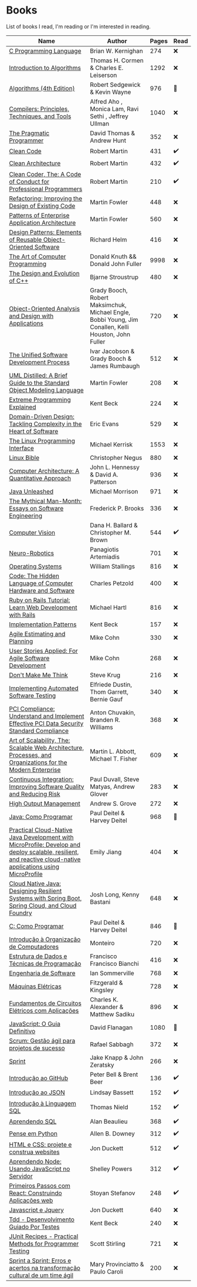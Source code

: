 # Books
List of books I read, I'm reading or I'm interested in reading.

| Name | Author |  Pages | Read |
| ------ | ------ |------ |------ |
| [C Programming Language](https://www.amazon.com.br/Programming-Language-Brian-W-Kernighan/dp/0131103628/ref=asc_df_0131103628/?tag=googleshopp00-20&linkCode=df0&hvadid=379787788238&hvpos=&hvnetw=g&hvrand=15403068347568713657&hvpone=&hvptwo=&hvqmt=&hvdev=c&hvdvcmdl=&hvlocint=&hvlocphy=1001773&hvtargid=pla-422923046090&psc=1) | Brian W. Kernighan | 274  | ❌ |
| [Introduction to Algorithms](https://www.amazon.com.br/Introduction-Algorithms-Thomas-H-Cormen/dp/0262033844/ref=asc_df_0262033844/?tag=googleshopp00-20&linkCode=df0&hvadid=379787788238&hvpos=&hvnetw=g&hvrand=17811690587555519211&hvpone=&hvptwo=&hvqmt=&hvdev=c&hvdvcmdl=&hvlocint=&hvlocphy=1001773&hvtargid=pla-422923046610&psc=1) | Thomas H. Cormen & Charles E. Leiserson | 1292  | ❌ |
| [Algorithms (4th Edition)](https://www.amazon.com/Algorithms-4th-Robert-Sedgewick/dp/032157351X) | Robert Sedgewick & Kevin Wayne | 976 | 📖 |
| [Compilers: Principles, Techniques, and Tools](https://www.amazon.com/Compilers-Principles-Techniques-Tools-2nd/dp/0321486811/ref=sr_1_1?dchild=1&keywords=Compilers%3A+Principles%2C+Techniques%2C+and+Tools&qid=1630971772&sr=8-1)| Alfred Aho , Monica Lam, Ravi Sethi , Jeffrey Ullman | 1040 | ❌ |
| [The Pragmatic Programmer](https://www.amazon.com.br/Pragmatic-Programmer-journey-mastery-Anniversary/dp/0135957052/ref=pd_rhf_ee_s_pd_crcd_1/135-5964501-5696837?pd_rd_w=Ua4mk&pf_rd_p=49e26231-6534-4f40-8a6b-8528d27191f2&pf_rd_r=E5QJ1F1021PD3650GA1Q&pd_rd_r=a7f97ce8-0a4c-4a31-b09c-6d9857692850&pd_rd_wg=yPCje&pd_rd_i=0135957052&psc=1) | David Thomas & Andrew Hunt  | 352 | ❌ |
| [Clean Code](https://www.amazon.com.br/Clean-Code-Handbook-Software-Craftsmanship/dp/0132350882/ref=pd_bxgy_img_1/135-5964501-5696837?pd_rd_w=jHcZR&pf_rd_p=4a943320-02ab-4775-ad7a-eaf57d00a244&pf_rd_r=XBW8V77K1JYMEC36Q372&pd_rd_r=10bd62eb-3299-491a-b21c-e568708bdfdd&pd_rd_wg=hg6xp&pd_rd_i=0132350882&psc=1) | Robert Martin|431 | ✔️ |
| [Clean Architecture](https://www.amazon.com.br/Clean-Architecture-Craftsmans-Software-Structure/dp/0134494164/ref=pd_rhf_ee_s_pd_crcd_2/135-5964501-5696837?pd_rd_w=Ua4mk&pf_rd_p=49e26231-6534-4f40-8a6b-8528d27191f2&pf_rd_r=E5QJ1F1021PD3650GA1Q&pd_rd_r=a7f97ce8-0a4c-4a31-b09c-6d9857692850&pd_rd_wg=yPCje&pd_rd_i=0134494164&psc=1) | Robert Martin |432 | ✔️ |
| [Clean Coder, The: A Code of Conduct for Professional Programmers](https://www.amazon.com.br/Clean-Coder-Conduct-Professional-Programmers/dp/0137081073/ref=tmm_pap_swatch_0?_encoding=UTF8&qid=1634066706&sr=8-2) | Robert Martin |210  | ✔️ |
| [Refactoring: Improving the Design of Existing Code](https://www.amazon.com.br/Refactoring-Improving-Design-Existing-Code/dp/0134757599/ref=pd_rhf_ee_s_pd_crcd_3/135-5964501-5696837?pd_rd_w=Ua4mk&pf_rd_p=49e26231-6534-4f40-8a6b-8528d27191f2&pf_rd_r=E5QJ1F1021PD3650GA1Q&pd_rd_r=a7f97ce8-0a4c-4a31-b09c-6d9857692850&pd_rd_wg=yPCje&pd_rd_i=0134757599&psc=1) | Martin Fowler | 448  | ❌ |
| [Patterns of Enterprise Application Architecture](https://www.amazon.com.br/Patterns-Enterprise-Application-Architecture-Martin/dp/0321127420/ref=pd_rhf_ee_s_pd_crcd_10/135-5964501-5696837?pd_rd_w=Ua4mk&pf_rd_p=49e26231-6534-4f40-8a6b-8528d27191f2&pf_rd_r=E5QJ1F1021PD3650GA1Q&pd_rd_r=a7f97ce8-0a4c-4a31-b09c-6d9857692850&pd_rd_wg=yPCje&pd_rd_i=0321127420&psc=1)| Martin Fowler | 560 | ❌ |
| [Design Patterns: Elements of Reusable Object-Oriented Software](https://www.amazon.com.br/Design-Patterns-Elements-Reusable-Object-Oriented/dp/0201633612/ref=pd_rhf_ee_s_pd_crcd_14/135-5964501-5696837?pd_rd_w=Ua4mk&pf_rd_p=49e26231-6534-4f40-8a6b-8528d27191f2&pf_rd_r=E5QJ1F1021PD3650GA1Q&pd_rd_r=a7f97ce8-0a4c-4a31-b09c-6d9857692850&pd_rd_wg=yPCje&pd_rd_i=0201633612&psc=1) | Richard Helm |416 | ❌ |
| [The Art of Computer Programming](https://www.amazon.com/Computer-Programming-Volumes-1-4A-Boxed/dp/0321751043/ref=pd_sbs_10/141-8257794-6507107?pd_rd_w=0OLTr&pf_rd_p=3676f086-9496-4fd7-8490-77cf7f43f846&pf_rd_r=61TA8VBMEGXERNP0Z61M&pd_rd_r=f6b5893b-2126-4c20-a218-0699322f42c8&pd_rd_wg=0udFN&pd_rd_i=0321751043&psc=1)| Donald Knuth && Donald John Fuller | 9998 |  ❌ |
| [The Design and Evolution of C++](https://www.amazon.com.br/Design-Evolution-C-Bjarne-Stroustrup/dp/0201543303/ref=sr_1_1?__mk_pt_BR=%C3%85M%C3%85%C5%BD%C3%95%C3%91&dchild=1&keywords=The+Design+and+Evolution+of+C%2B%2B&qid=1634005423&s=books&sr=1-1&ufe=app_do%3Aamzn1.fos.25548f35-0de7-44b3-b28e-0f56f3f96147) | Bjarne Stroustrup | 480   | ❌ |
| [Object-Oriented Analysis and Design with Applications](https://www.amazon.com.br/Object-Oriented-Analysis-Design-Applications-3rd/dp/020189551X/ref=tmm_hrd_swatch_0?_encoding=UTF8&qid=1634005530&sr=1-3) |  Grady Booch, Robert Maksimchuk, Michael Engle, Bobbi Young, Jim Conallen, Kelli Houston, John Fuller | 720 | ❌ |
| [The Unified Software Development Process](https://www.amazon.com.br/Unified-Software-Development-Process-Paperback/dp/0321822005/ref=sr_1_1?__mk_pt_BR=%C3%85M%C3%85%C5%BD%C3%95%C3%91&dchild=1&keywords=the+unified+software+development+processo&qid=1634005747&s=books&sr=1-1&ufe=app_do%3Aamzn1.fos.fcd6d665-32ba-4479-9f21-b774e276a678) |  Ivar Jacobson & Grady Booch & James Rumbaugh | 512  | ❌ |
| [UML Distilled: A Brief Guide to the Standard Object Modeling Language](https://www.amazon.com.br/UML-Distilled-Standard-Modeling-Language/dp/0321193687/ref=sr_1_1?__mk_pt_BR=%C3%85M%C3%85%C5%BD%C3%95%C3%91&dchild=1&keywords=UML+Distilled&qid=1634006195&s=books&sr=1-1&ufe=app_do%3Aamzn1.fos.25548f35-0de7-44b3-b28e-0f56f3f96147) |  Martin Fowler | 208  | ❌ |
| [Extreme Programming Explained](https://www.amazon.com.br/Extreme-Programming-Explained-Embrace-Change/dp/0201616416/ref=sr_1_2?__mk_pt_BR=%C3%85M%C3%85%C5%BD%C3%95%C3%91&dchild=1&keywords=Extreme+Programming+Explained&qid=1634006395&s=books&sr=1-2) |  Kent Beck | 224  | ❌ |
| [Domain-Driven Design: Tackling Complexity in the Heart of Software](https://www.amazon.com.br/Domain-Driven-Design-Tackling-Complexity-Software/dp/0321125215/ref=sr_1_2?__mk_pt_BR=%C3%85M%C3%85%C5%BD%C3%95%C3%91&dchild=1&keywords=Domain+Driven+Design&qid=1634006612&s=books&sr=1-2&ufe=app_do%3Aamzn1.fos.25548f35-0de7-44b3-b28e-0f56f3f96147) | Eric Evans | 529  | ❌ |
| [The Linux Programming Interface](https://www.amazon.com/gp/product/B004OEJMZM/ref=dbs_a_def_rwt_bibl_vppi_i0) | Michael Kerrisk | 1553 | ❌ | 
| [Linux Bible](https://www.amazon.com/Linux-Bible-Christopher-Negus-ebook/dp/B089Y5P85X/ref=sr_1_1?dchild=1&keywords=bible+linux&qid=1630973984&s=digital-text&sr=1-1)|Christopher Negus | 880 | ❌ |
| [Computer Architecture: A Quantitative Approach](https://www.amazon.com/Computer-Architecture-Quantitative-Approach-Kaufmann/dp/0128119055/ref=pd_sbs_20/141-8257794-6507107?pd_rd_w=0OLTr&pf_rd_p=3676f086-9496-4fd7-8490-77cf7f43f846&pf_rd_r=61TA8VBMEGXERNP0Z61M&pd_rd_r=f6b5893b-2126-4c20-a218-0699322f42c8&pd_rd_wg=0udFN&pd_rd_i=0128119055&psc=1) | John L. Hennessy &  David A. Patterson | 936 | ❌ | 
| [Java Unleashed](https://www.amazon.com.br/dp/1575210495/?coliid=I1V40P3K66H753&colid=1UAI3ZQGIR508&psc=1&ref_=lv_ov_lig_dp_it) | Michael Morrison | 971 | ❌ |
| [The Mythical Man-Month: Essays on Software Engineering](https://www.amazon.com.br/dp/0201835959/?coliid=I2PSH94J7DVCPI&colid=1UAI3ZQGIR508&psc=1&ref_=lv_ov_lig_dp_it) | Frederick P. Brooks | 336  | ❌ |
| [Computer Vision](https://www.amazon.com.br/dp/0131653164/?coliid=I3FXBLWWY2RAGR&colid=1UAI3ZQGIR508&psc=1&ref_=lv_ov_lig_dp_it)| Dana H. Ballard & Christopher M. Brown | 544 | ✔️ |
| [Neuro-Robotics](https://www.amazon.com.br/dp/B00S16PTL0/?coliid=I1TU1IFZ9MOKJE&colid=1UAI3ZQGIR508&psc=0&ref_=lv_ov_lig_dp_it)| Panagiotis Artemiadis | 701 | ❌ 
| [Operating Systems](https://www.amazon.com.br/Operating-Systems-Internals-Design-Principles/dp/013230998X)| William Stallings| 816 | ❌ |
| [Code: The Hidden Language of Computer Hardware and Software](https://www.amazon.com.br/dp/0735611319?tag=fivebooks0c-20)| Charles Petzold | 400 | ❌ |
| [Ruby on Rails Tutorial: Learn Web Development with Rails](https://www.amazon.com.br/Ruby-Rails-Tutorial-Learn-Development/dp/0134598628/ref=sr_1_1?dchild=1&keywords=ruby+on+rails&qid=1632004508&s=books&sr=1-1&ufe=app_do%3Aamzn1.fos.db68964d-7c0e-4bb2-a95c-e5cb9e32eb12)| Michael Hartl | 816 | ❌ |
| [Implementation Patterns](https://www.amazon.com.br/Implementation-Patterns-Kent-Beck/dp/0321413091/ref=sr_1_5?qid=1636149959&refinements=p_27%3AKent+Beck&s=books&sr=1-5&text=Kent+Beck&ufe=app_do%3Aamzn1.fos.25548f35-0de7-44b3-b28e-0f56f3f96147)| Kent Beck | 157 | ❌ |
| [Agile Estimating and Planning](https://www.amazon.com.br/Agile-Estimating-Planning-Mike-Cohn/dp/0131479415/ref=asc_df_0131479415/?tag=googleshopp00-20&linkCode=df0&hvadid=379787788238&hvpos=&hvnetw=g&hvrand=8218310348877793278&hvpone=&hvptwo=&hvqmt=&hvdev=c&hvdvcmdl=&hvlocint=&hvlocphy=1001773&hvtargid=pla-434711135202&psc=1)| Mike Cohn | 330 | ❌ |
| [User Stories Applied: For Agile Software Development](https://www.amazon.com.br/User-Stories-Applied-Software-Development/dp/0321205685/ref=pd_sbs_1/135-5964501-5696837?pd_rd_w=N4b9g&pf_rd_p=cd87be50-d82a-47b7-ba72-5e5ad9968f57&pf_rd_r=6PN0FXCT2HA613KPZN9S&pd_rd_r=466651c6-3a07-4704-80bc-26283d4c8cb7&pd_rd_wg=uT35z&pd_rd_i=0321205685&psc=1)| Mike Cohn | 268 | ❌ |
| [Don't Make Me Think](https://www.amazon.com.br/Dont-Make-Me-Think-Usability/dp/0321344758)| Steve Krug | 216 | ❌ |
|[Implementing Automated Software Testing](https://www.amazon.com.br/Implementing-Automated-Software-Testing-Raising/dp/0321580516)| Elfriede Dustin, Thom Garrett,  Bernie Gauf | 340 | ❌ |
|[PCI Compliance: Understand and Implement Effective PCI Data Security Standard Compliance](https://www.amazon.com.br/PCI-Compliance-Understand-Implement-Effective/dp/1597494992)| Anton Chuvakin, Branden R. Williams | 368 | ❌ |
| [Art of Scalability, The: Scalable Web Architecture, Processes, and Organizations for the Modern Enterprise](https://www.amazon.com.br/Art-Scalability-Architecture-Organizations-Enterprise-ebook/dp/B00YF0OSHC/ref=sr_1_1?adgrpid=129753135747&gclid=Cj0KCQiAjJOQBhCkARIsAEKMtO1DuUKqERdMXH8FOtBT0Axpm-aGjtrje19_SwZY46vrCoCWUHZws0IaAuv9EALw_wcB&hvadid=543924131689&hvdev=c&hvlocphy=1001773&hvnetw=g&hvqmt=e&hvrand=2462136624091590237&hvtargid=kwd-302149941755&hydadcr=14634_10954466&keywords=the+art+of+scalability&qid=1644522552&sr=8-1&ufe=app_do%3Aamzn1.fos.25548f35-0de7-44b3-b28e-0f56f3f96147)| Martin L. Abbott, Michael T. Fisher | 609 | ❌ |
| [Continuous Integration: Improving Software Quality and Reducing Risk](https://www.amazon.com.br/Continuous-Integration-Improving-Software-Reducing/dp/0321336380)| Paul Duvall,  Steve Matyas,  Andrew Glover | 283 | ❌ |
| [High Output Management](https://www.amazon.com.br/High-Output-Management-Andrew-Grove/dp/0679762884/ref=asc_df_0679762884/?tag=googleshopp00-20&linkCode=df0&hvadid=379693121961&hvpos=&hvnetw=g&hvrand=5638941319895901138&hvpone=&hvptwo=&hvqmt=&hvdev=c&hvdvcmdl=&hvlocint=&hvlocphy=1001773&hvtargid=pla-487139763997&psc=1)| Andrew S. Grove | 272 | ❌ |
| [Java: Como Programar](https://www.amazon.com.br/Java%C2%AE-como-programar-Paul-Deitel/dp/8543004799/ref=asc_df_8543004799/?tag=googleshopp00-20&linkCode=df0&hvadid=379748659420&hvpos=&hvnetw=g&hvrand=689054720333189931&hvpone=&hvptwo=&hvqmt=&hvdev=c&hvdvcmdl=&hvlocint=&hvlocphy=1001773&hvtargid=pla-811137648368&psc=1) | Paul Deitel & Harvey Deitel | 968 | 📖 |
| [Practical Cloud-Native Java Development with MicroProfile: Develop and deploy scalable, resilient, and reactive cloud-native applications using MicroProfile](https://www.amazon.com.br/Practical-Cloud-Native-Java-Development-MicroProfile/dp/1801078807/ref=asc_df_1801078807/?tag=googleshopp00-20&linkCode=df0&hvadid=379787788238&hvpos=&hvnetw=g&hvrand=6326528308012548807&hvpone=&hvptwo=&hvqmt=&hvdev=c&hvdvcmdl=&hvlocint=&hvlocphy=1001773&hvtargid=pla-1423146249266&psc=1) | Emily Jiang  | 404  | ❌ |
| [Cloud Native Java: Designing Resilient Systems with Spring Boot, Spring Cloud, and Cloud Foundry](https://www.amazon.com.br/Cloud-Native-Java-Josh-Long/dp/1449374646/ref=asc_df_1449374646/?tag=googleshopp00-20&linkCode=df0&hvadid=379733272930&hvpos=&hvnetw=g&hvrand=6326528308012548807&hvpone=&hvptwo=&hvqmt=&hvdev=c&hvdvcmdl=&hvlocint=&hvlocphy=1001773&hvtargid=pla-359137696455&psc=1) | Josh Long,  Kenny Bastani | 648   | ❌ |
| [C: Como Programar](https://www.amazon.com.br/C-como-programar-Paul-Deitel/dp/8576059347/ref=sr_1_2?dchild=1&qid=1630941050&refinements=p_27%3APaul+Deitel&s=books&sr=1-2&text=Paul+Deitel&ufe=app_do%3Aamzn1.fos.e05b01e0-91a7-477e-a514-15a32325a6d6) | Paul Deitel & Harvey Deitel | 846 | 📖 |
| [Introdução à Organização de Computadores](https://www.amazon.com.br/dp/8521615434/?coliid=IYRKB0UHTZZVI&colid=1UAI3ZQGIR508&psc=1&ref_=lv_ov_lig_dp_it) | Monteiro | 720 | ❌ |
| [Estrutura de Dados e Técnicas de Programação](https://www.amazon.com.br/dp/8535274375/?coliid=I3PJK797575PBC&colid=1UAI3ZQGIR508&psc=0&ref_=lv_ov_lig_dp_it)| Francisco Francisco Bianchi | 416 | ❌ |
| [Engenharia de Software](https://www.amazon.com.br/dp/8543024978/?coliid=IHFN2WC0BZ04&colid=1UAI3ZQGIR508&psc=1&ref_=lv_ov_lig_dp_it) | Ian Sommerville | 768 | ❌ |
| [Máquinas Elétricas](https://www.amazon.com.br/M%C3%A1quinas-El%C3%A9tricas-Fitzgerald-Kingsley-Stephen/dp/8580553733/ref=tmm_pap_swatch_0?_encoding=UTF8&qid=&sr=)| Fitzgerald & Kingsley | 728 | ❌ |
| [Fundamentos de Circuitos Elétricos com Aplicações](https://www.amazon.com.br/Fundamentos-Circuitos-El%C3%A9tricos-Charles-Alexander/dp/8580551722/ref=tmm_pap_swatch_0?_encoding=UTF8&qid=&sr=) | Charles K. Alexander & Matthew Sadiku | 896 | ❌ |
| [JavaScript: O Guia Definitivo](https://www.amazon.com.br/dp/B016N7G8EK/ref=dp-kindle-redirect?_encoding=UTF8&btkr=1) | David Flanagan | 1080  | 📖 |
| [Scrum: Gestão ágil para projetos de sucesso](https://www.amazon.com.br/Scrum-Gest%C3%A3o-%C3%A1gil-projetos-sucesso-ebook/dp/B00VAB1GSS/ref=pd_sbs_4/135-5964501-5696837?pd_rd_w=XLzUF&pf_rd_p=a94e71ea-33bb-431c-ad4f-11f4e2decc0b&pf_rd_r=BAHWAP0BP88TEHZJT7J5&pd_rd_r=39091ab9-9999-4d7e-b371-3a72958003c1&pd_rd_wg=ONbqW&pd_rd_i=B00VAB1GSS&psc=1) | Rafael Sabbagh | 372  | ❌ |
| [Sprint](https://www.amazon.com.br/Sprint-Jake-Knapp-ebook/dp/B06XPPS4JW/ref=pd_sbs_1/135-5964501-5696837?pd_rd_w=XLzUF&pf_rd_p=a94e71ea-33bb-431c-ad4f-11f4e2decc0b&pf_rd_r=BAHWAP0BP88TEHZJT7J5&pd_rd_r=39091ab9-9999-4d7e-b371-3a72958003c1&pd_rd_wg=ONbqW&pd_rd_i=B06XPPS4JW&psc=1) | Jake Knapp & John Zeratsky | 266 | ❌ |
| [Introdução ao GitHub](https://www.amazon.com.br/Introdu%C3%A7%C3%A3o-ao-GitHub-Peter-Bell/dp/857522414X/ref=sr_1_1?__mk_pt_BR=%C3%85M%C3%85%C5%BD%C3%95%C3%91&dchild=1&keywords=introducao+ao+github&qid=1633043089&s=digital-text&sr=1-1-catcorr) |  Peter Bell &  Brent Beer | 136 | ✔️ |
| [Introdução ao JSON](https://www.amazon.com.br/dp/B07QJ75VCL/ref=dp-kindle-redirect?_encoding=UTF8&btkr=1) |  Lindsay Bassett | 152 | ✔️ |
| [Introdução à Linguagem SQL](https://www.amazon.com.br/dp/B07QJ778RB/ref=dp-kindle-redirect?_encoding=UTF8&btkr=1) |  Thomas Nield | 152 | ✔️ |
| [Aprendendo SQL](https://www.amazon.com.br/Aprendendo-SQL-Dominando-Fundamentos-ebook/dp/B07RT5S2NF/ref=sr_1_2?__mk_pt_BR=%C3%85M%C3%85%C5%BD%C3%95%C3%91&dchild=1&keywords=aprendendo+sql&qid=1633043682&s=books&sr=1-2) |  Alan Beaulieu | 368 | ✔️ |
| [Pense em Python](https://www.amazon.com.br/Pense-Python-Como-Cientista-Computa%C3%A7%C3%A3o/dp/8575225081/ref=sr_1_1?__mk_pt_BR=%C3%85M%C3%85%C5%BD%C3%95%C3%91&crid=2FUQ75HTPZ1EW&dchild=1&keywords=pense+em+python&qid=1633043786&s=books&sprefix=pense+em+py%2Cstripbooks%2C284&sr=1-1) |   Allen B. Downey | 312 | ✔️ |
| [HTML e CSS: projete e construa websites](https://www.amazon.com.br/HTML-CSS-projete-construa-Websites/dp/8576089394/ref=sr_1_1?__mk_pt_BR=%C3%85M%C3%85%C5%BD%C3%95%C3%91&crid=1EAUL1P5P3ZX&dchild=1&keywords=html+e+css+projete+e+construa+websites&qid=1633044093&s=books&sprefix=html+e+css%2Cstripbooks%2C270&sr=1-1&ufe=app_do%3Aamzn1.fos.db68964d-7c0e-4bb2-a95c-e5cb9e32eb12) |  Jon Duckett | 512 | ✔️ |
| [Aprendendo Node: Usando JavaScript no Servidor](https://www.amazon.com.br/Aprendendo-Node-Usando-JavaScript-Servidor/dp/8575225405/ref=sr_1_1?__mk_pt_BR=%C3%85M%C3%85%C5%BD%C3%95%C3%91&dchild=1&keywords=aprendendo+node&qid=1633044250&s=books&sr=1-1) |  Shelley Powers | 312 | ✔️ |
| [Primeiros Passos com React: Construindo Aplicações web](https://www.amazon.com.br/Primeiros-Passos-com-React-Construindo/dp/8575225200/ref=sr_1_1?__mk_pt_BR=%C3%85M%C3%85%C5%BD%C3%95%C3%91&crid=3PR0C3U20P9WP&dchild=1&keywords=primeiros+passos+com+react&qid=1633044391&sprefix=primeiros+passos+com+reac%2Cstripbooks%2C279&sr=8-1) |  Stoyan Stefanov | 248 | ✔️ |
| [Javascript e Jquery](https://www.amazon.com.br/Javascript-Jquery-desenvolvimento-Jon-Duckett/dp/8576089459/ref=pd_bxgy_img_1/135-5964501-5696837?pd_rd_w=3c8kz&pf_rd_p=4a943320-02ab-4775-ad7a-eaf57d00a244&pf_rd_r=J2Y7YM4CZE8EY7VT0NHH&pd_rd_r=8e4fc406-7fd8-40e1-bc8e-1dd554c78ec0&pd_rd_wg=KW9Ag&pd_rd_i=8576089459&psc=1) |  Jon Duckett | 640  | ❌ |
| [Tdd - Desenvolvimento Guiado Por Testes](https://www.amazon.com.br/TDD-Desenvolvimento-Guiado-por-Testes/dp/857780724X) |  Kent Beck | 240  | ❌ |
| [JUnit Recipes - Practical Methods for Programmer Testing](https://www.amazon.com/JUnit-Recipes-Practical-Methods-Programmer/dp/1932394230) |  Scott Stirling | 721  | ❌ |
| [Sprint a Sprint: Erros e acertos na transformação cultural de um time ágil](https://www.amazon.com.br/Sprint-Erros-acertos-transforma%C3%A7%C3%A3o-cultural/dp/6586660009/ref=pd_sbs_1/144-9669676-8439360?pd_rd_w=TMlsy&pf_rd_p=9175a6cb-27e9-4c8e-b27e-0da5a40be6eb&pf_rd_r=S0N0QPQFMG4GBKZY3D45&pd_rd_r=9f59295f-6ee1-4f25-9adb-035c364e36ec&pd_rd_wg=5jdCK&pd_rd_i=6586660009&psc=1) |  Mary Provinciatto &  Paulo Caroli  | 200  | ❌ |

